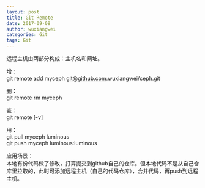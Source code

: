 ```yaml
---
layout: post
title: Git Remote
date: 2017-09-08
author: wuxiangwei
categories: Git
tags: Git
---
```


远程主机由两部分构成：主机名和网址。

增：    
git remote add myceph git@github.com:wuxiangwei/ceph.git


删：    
git remote rm myceph


查：    
git remote [-v]


用：    
git pull myceph luminous     
git push myceph luminous:luminous      


应用场景：    
本地有份代码做了修改，打算提交到github自己的仓库。但本地代码不是从自己仓库里拉取的，此时可添加远程主机（自己的代码仓库），合并代码，再push到远程主机。





